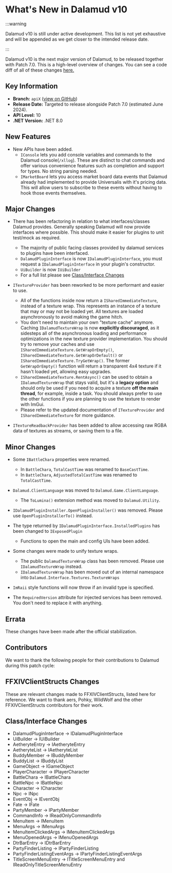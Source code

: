 # What's New in Dalamud v10

:::warning

Dalamud v10 is still under active development. This list is not yet exhaustive
and will be appended as we get closer to the intended release date.

:::

Dalamud v10 is the next major version of Dalamud, to be released together with
Patch 7.0. This is a high-level overview of changes. You can see a code diff of
all of these changes
[here.](https://github.com/goatcorp/dalamud/compare/master...apiX)

## Key Information

- **Branch:** `apiX`
  ([view on GitHub](https://github.com/goatcorp/Dalamud/tree/apiX))
- **Release Date:** Targeted to release alongside Patch 7.0 (estimated June
  2024).
- **API Level:** 10
- **.NET Version:** .NET 8.0

## New Features

- New APIs have been added.
  - `IConsole` lets you add console variables and commands to the Dalamud
    console(`/xllog`). These are distinct to chat commands and offer various
    convenience features such as completion and support for types. No string
    parsing needed.
  - `IMarketBoard` lets you access market board data events that Dalamud already
    had implemented to provide Universalis with it's pricing data. This will
    allow users to subscribe to these events without having to hook those events
    themselves.

## Major Changes

- There has been refactoring in relation to what interfaces/classes Dalamud
  provides. Generally speaking Dalamud will now provide interfaces where
  possible. This should make it easier for plugins to unit test/mock as
  required.

  - The majority of public facing classes provided by dalamud services to
    plugins have been interfaced.
  - `DalamudPluginInterface` is now `IDalamudPluginInterface`, you must request
    a `IDalamudPluginInterface` in your plugin's constructor.
  - `UiBuilder` is now `IUiBuilder`
  - For a full list please see
    [Class/Interface Changes](#classinterface-changes)

- `ITextureProvider` has been reworked to be more performant and easier to use.

  - All of the functions inside now return a `ISharedImmediateTexture`, instead
    of a texture wrap. This represents an instance of a texture that may or may
    not be loaded yet. All textures are loaded asynchronously to avoid making
    the game hitch.
  - You don't need to maintain your own "texture cache" anymore. Caching
    `IDalamudTextureWrap` is now **explicitly discouraged**, as it sidesteps all
    of the asynchronous loading and performance optimizations in the new texture
    provider implementation. You should try to remove your caches and use
    `ISharedImmediateTexture.GetWrapOrEmpty()`,
    `ISharedImmediateTexture.GetWrapOrDefault()` or
    `ISharedImmediateTexture.TryGetWrap()`. The former `GetWrapOrEmpty()`
    function will return a transparent 4x4 texture if it hasn't loaded yet,
    allowing easy upgrades.
  - `ISharedImmediateTexture.RentAsync()` can be used to obtain a
    `IDalamudTextureWrap` that stays valid, but it's a **legacy option** and
    should only be used if you need to acquire a texture **off the main
    thread**, for example, inside a task. You should always prefer to use the
    other functions if you are planning to use the texture to render with ImGui.
  - Please refer to the updated documentation of `ITextureProvider` and
    `ISharedImmediateTexture` for more guidance.

- `ITextureReadbackProvider` has been added to allow accessing raw RGBA data of
  textures as streams, or saving them to a file.

## Minor Changes

- Some `IBattleChara` properties were renamed.

  - In `BattleChara`, `TotalCastTime` was renamed to `BaseCastTime`.
  - In `BattleChara`, `AdjustedTotalCastTime` was renamed to `TotalCastTime`.

- `Dalamud.ClientLanguage` was moved to `Dalamud.Game.ClientLanguage`.

  - The `ToLumina()` extension method was moved to `Dalamud.Utility`.

- `IDalamudPluginInstaller.OpenPluginInstaller()` was removed. Please use
  `OpenPluginInstallerTo()` instead.

- The type returned by `IDalamudPluginInterface.InstalledPlugins` has been
  changed to `IExposedPlugin`

  - Functions to open the main and config UIs have been added.

- Some changes were made to unify texture wraps.

  - The public `DalamudTextureWrap` class has been removed. Please use
    `IDalamudTextureWrap` instead.
  - `IDalamudTextureWrap` has been moved out of an internal namespace into
    `Dalamud.Interface.Textures.TextureWraps`

- `ImRaii` style functions will now throw if an invalid type is specified.

- The `RequiredVersion` attribute for injected services has been removed. You
  don't need to replace it with anything.

## Errata

These changes have been made after the official stabilization.

## Contributors

We want to thank the following people for their contributions to Dalamud during
this patch cycle:

## FFXIVClientStructs Changes

These are relevant changes made to FFXIVClientStructs, listed here for
reference. We want to thank aers, Pohky, WildWolf and the other
FFXIVClientStructs contributors for their work.

## Class/Interface Changes

- DalamudPluginInterface -> IDalamudPluginInterface
- UiBuilder -> IUiBuilder
- AetheryteEntry -> IAetheryteEntry
- AetheryteList -> IAetheryteList
- BuddyMember -> IBuddyMember
- BuddyList -> IBuddyList
- GameObject -> IGameObject
- PlayerCharacter -> IPlayerCharacter
- BattleChara -> IBattleChara
- BattleNpc -> IBattleNpc
- Character -> ICharacter
- Npc -> INpc
- EventObj -> IEventObj
- Fate -> IFate
- PartyMember -> IPartyMember
- CommandInfo -> IReadOnlyCommandInfo
- MenuItem -> IMenuItem
- MenuArgs -> IMenuArgs
- MenuItemClickedArgs -> IMenuItemClickedArgs
- MenuOpenedArgs -> IMenuOpenedArgs
- DtrBarEntry -> IDtrBarEntry
- PartyFinderListing -> IPartyFinderListing
- PartyFinderListingEventArgs -> IPartyFinderListingEventArgs
- TitleScreenMenuEntry -> ITitleScreenMenuEntry and
  IReadOnlyTitleScreenMenuEntry

